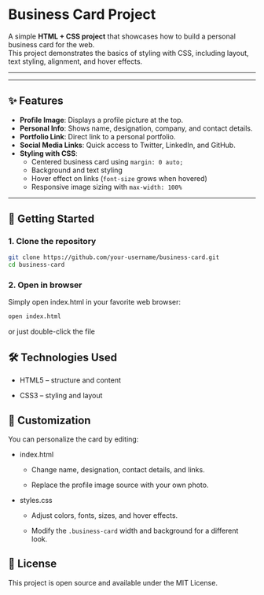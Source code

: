 # Business Card Project

A simple **HTML + CSS project** that showcases how to build a personal business card for the web.  
This project demonstrates the basics of styling with CSS, including layout, text styling, alignment, and hover effects.

---

---

## ✨ Features

- **Profile Image**: Displays a profile picture at the top.
- **Personal Info**: Shows name, designation, company, and contact details.
- **Portfolio Link**: Direct link to a personal portfolio.
- **Social Media Links**: Quick access to Twitter, LinkedIn, and GitHub.
- **Styling with CSS**:
  - Centered business card using `margin: 0 auto;`
  - Background and text styling
  - Hover effect on links (`font-size` grows when hovered)
  - Responsive image sizing with `max-width: 100%`

---

## 🚀 Getting Started

### 1. Clone the repository
```bash
git clone https://github.com/your-username/business-card.git
cd business-card
```

### 2. Open in browser
Simply open index.html in your favorite web browser:
```bash
open index.html
```

or just double-click the file

## 🛠️ Technologies Used
- HTML5 – structure and content

- CSS3 – styling and layout

## 📌 Customization
You can personalize the card by editing:

- index.html

    - Change name, designation, contact details, and links.

    - Replace the profile image source with your own photo.

- styles.css

    - Adjust colors, fonts, sizes, and hover effects.

    - Modify the `.business-card` width and background for a different look.


## 📜 License
This project is open source and available under the MIT License.
